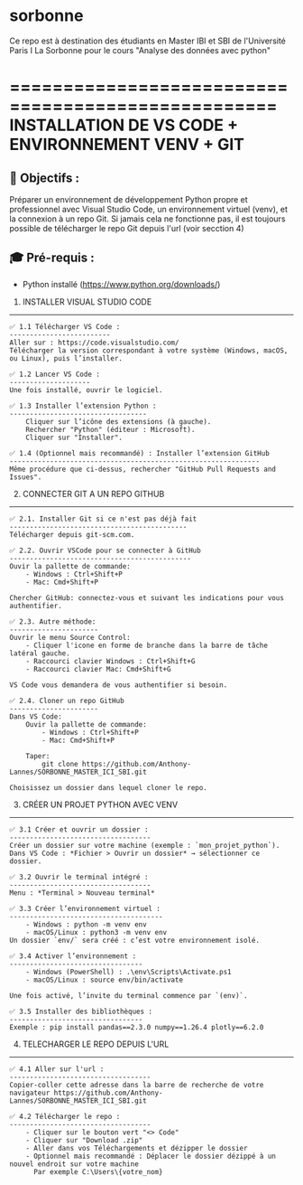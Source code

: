 # sorbonne
Ce repo est à destination des étudiants en Master IBI et SBI de l'Université Paris I La Sorbonne pour le cours "Analyse des données avec python"

===================================================
INSTALLATION DE VS CODE + ENVIRONNEMENT VENV + GIT
===================================================

🎯 Objectifs :
---------------
Préparer un environnement de développement Python propre et professionnel avec Visual Studio Code, un environnement virtuel (venv), et la connexion à un repo Git.
Si jamais cela ne fonctionne pas, il est toujours possible de télécharger le repo Git depuis l'url (voir secction 4)

🎓 Pré-requis :
----------------
- Python installé (https://www.python.org/downloads/)


1. INSTALLER VISUAL STUDIO CODE
-------------------------------

    ✅ 1.1 Télécharger VS Code :
    -------------------------
    Aller sur : https://code.visualstudio.com/
    Télécharger la version correspondant à votre système (Windows, macOS, ou Linux), puis l’installer.

    ✅ 1.2 Lancer VS Code :
    --------------------
    Une fois installé, ouvrir le logiciel.

    ✅ 1.3 Installer l’extension Python :
    ----------------------------------
        Cliquer sur l’icône des extensions (à gauche).
        Rechercher "Python" (éditeur : Microsoft).
        Cliquer sur "Installer".

    ✅ 1.4 (Optionnel mais recommandé) : Installer l’extension GitHub
    --------------------------------------------------------------
    Même procédure que ci-dessus, rechercher "GitHub Pull Requests and Issues".



2. CONNECTER GIT A UN REPO GITHUB
----------------------------------

    ✅ 2.1. Installer Git si ce n'est pas déjà fait
    --------------------------------------------
    Télécharger depuis git-scm.com.

    ✅ 2.2. Ouvrir VSCode pour se connecter à GitHub
    ---------------------------------------------
    Ouvir la pallette de commande:
        - Windows : Ctrl+Shift+P
        - Mac: Cmd+Shift+P

    Chercher GitHub: connectez-vous et suivant les indications pour vous authentifier.

    ✅ 2.3. Autre méthode:
    ----------------------
    Ouvrir le menu Source Control:
        - Cliquer l'icone en forme de branche dans la barre de tâche latéral gauche.
        - Raccourci clavier Windows : Ctrl+Shift+G
        - Raccourci clavier Mac: Cmd+Shift+G

    VS Code vous demandera de vous authentifier si besoin.

    ✅ 2.4. Cloner un repo GitHub
    ----------------------
    Dans VS Code:
        Ouvir la pallette de commande:
            - Windows : Ctrl+Shift+P
            - Mac: Cmd+Shift+P

        Taper:
            git clone https://github.com/Anthony-Lannes/SORBONNE_MASTER_ICI_SBI.git

    Choisissez un dossier dans lequel cloner le repo.


3. CRÉER UN PROJET PYTHON AVEC VENV
-----------------------------------

    ✅ 3.1 Créer et ouvrir un dossier :
    -----------------------------------
    Créer un dossier sur votre machine (exemple : `mon_projet_python`).
    Dans VS Code : *Fichier > Ouvrir un dossier* → sélectionner ce dossier.

    ✅ 3.2 Ouvrir le terminal intégré :
    -----------------------------------
    Menu : *Terminal > Nouveau terminal*

    ✅ 3.3 Créer l’environnement virtuel :
    --------------------------------------
        - Windows : python -m venv env
        - macOS/Linux : python3 -m venv env
    Un dossier `env/` sera créé : c’est votre environnement isolé.

    ✅ 3.4 Activer l’environnement :
    ---------------------------------
        - Windows (PowerShell) : .\env\Scripts\Activate.ps1
        - macOS/Linux : source env/bin/activate

    Une fois activé, l’invite du terminal commence par `(env)`.

    ✅ 3.5 Installer des bibliothèques :
    ---------------------------------
    Exemple : pip install pandas==2.3.0 numpy==1.26.4 plotly==6.2.0


4. TELECHARGER LE REPO DEPUIS L'URL
-----------------------------------

    ✅ 4.1 Aller sur l'url :
    -----------------------------------
    Copier-coller cette adresse dans la barre de recherche de votre navigateur https://github.com/Anthony-Lannes/SORBONNE_MASTER_ICI_SBI.git

    ✅ 4.2 Télécharger le repo :
    -----------------------------------
        - Cliquer sur le bouton vert "<> Code"
        - Cliquer sur "Download .zip"
        - Aller dans vos Téléchargements et dézipper le dossier
        - Optionnel mais recommandé : Déplacer le dossier dézippé à un nouvel endroit sur votre machine 
          Par exemple C:\Users\{votre_nom}
